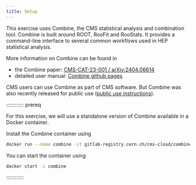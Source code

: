 ```yaml
---
title: Setup
---
```


This exercise uses Combine, the CMS statistical analysis and combination tool. 
Combine is built around ROOT, RooFit and RooStats. It provides a command-line interface to several common workflows used in HEP statistical analysis.  

More information on Combine can be found in 

* the Combine paper: [CMS-CAT-23-001 / arXiv:2404.06614](https://arxiv.org/abs/2404.06614)
* detailed user manual: [Combine github pages](https://cms-analysis.github.io/HiggsAnalysis-CombinedLimit/latest/)

CMS users can use Combine as part of CMS software. But Combine was also recently released for public use ([public use instructions](https://cms-analysis.github.io/HiggsAnalysis-CombinedLimit/latest/#oustide-of-cmssw-recommended-for-non-cms-users)).

:::::::::::: prereq

For this exercise, we will use a standalone version of Combine available in a Docker container.

Install the Combine container using

```bash
docker run --name combine -it gitlab-registry.cern.ch/cms-cloud/combine-standalone:v9.2.1
```

You can start the container using

```bash
docker start -i combine
```

::::::::::::





